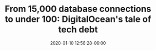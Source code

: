 ---
date: 2020-01-10 12:56:28-06:00
link:
  source: pocket
  source_url: https://getpocket.com
  text: 'From 15,000 database connections to under 100: DigitalOcean''s tale of tech
    debt'
  url: https://blog.digitalocean.com/from-15-000-database-connections-to-under-100-digitaloceans-tale-of-tech-debt/
slug: from-15000-database-connections-to-under-100-digitalocean-s-tale-of-tech-debt
source: pocket
title: 'From 15,000 database connections to under 100: DigitalOcean''s tale of tech
  debt'
---